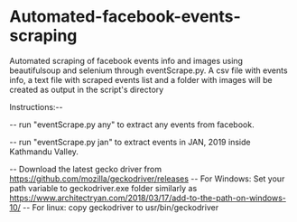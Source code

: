 # Automated-facebook-events-scraping
Automated scraping of facebook events info and images using beautifulsoup and selenium through eventScrape.py. A csv file with events info, a text file with scraped events list and a folder with images will be created as output in the script's directory

Instructions:--

-- run "eventScrape.py any" to extract any events from facebook.

-- run "eventScrape.py jan" to extract events in JAN, 2019 inside Kathmandu Valley.

-- Download the latest gecko driver from https://github.com/mozilla/geckodriver/releases
-- For Windows: Set your path variable to geckodriver.exe folder similarly as https://www.architectryan.com/2018/03/17/add-to-the-path-on-windows-10/
-- For linux: copy geckodriver to usr/bin/geckodriver
